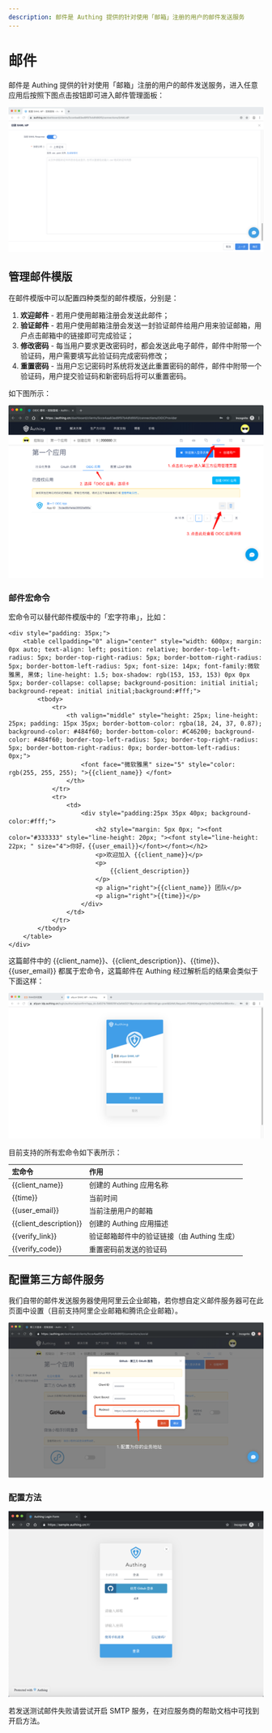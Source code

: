 ```yaml
---
description: 邮件是 Authing 提供的针对使用「邮箱」注册的用户的邮件发送服务
---
```


# 邮件

邮件是 Authing 提供的针对使用「邮箱」注册的用户的邮件发送服务，进入任意应用后按照下图点击按钮即可进入邮件管理面板：

![](../.gitbook/assets/image%20%28431%29.png)

## 管理邮件模版

在邮件模版中可以配置四种类型的邮件模版，分别是：

1. **欢迎邮件** - 若用户使用邮箱注册会发送此邮件；
2. **验证邮件** - 若用户使用邮箱注册会发送一封验证邮件给用户用来验证邮箱，用户点击邮箱中的链接即可完成验证；
3. **修改密码** - 每当用户要求更改密码时，都会发送此电子邮件，邮件中附带一个验证码，用户需要填写此验证码完成密码修改；
4. **重置密码** - 当用户忘记密码时系统将发送此重置密码的邮件，邮件中附带一个验证码，用户提交验证码和新密码后将可以重置密码。

如下图所示：

![](../.gitbook/assets/image%20%28543%29.png)

### 邮件宏命令

宏命令可以替代邮件模版中的「宏字符串」，比如：

```markup
<div style="padding: 35px;">
	<table cellpadding="0" align="center" style="width: 600px; margin: 0px auto; text-align: left; position: relative; border-top-left-radius: 5px; border-top-right-radius: 5px; border-bottom-right-radius: 5px; border-bottom-left-radius: 5px; font-size: 14px; font-family:微软雅黑, 黑体; line-height: 1.5; box-shadow: rgb(153, 153, 153) 0px 0px 5px; border-collapse: collapse; background-position: initial initial; background-repeat: initial initial;background:#fff;">
		<tbody>
			<tr>
				<th valign="middle" style="height: 25px; line-height: 25px; padding: 15px 35px; border-bottom-color: rgba(18, 24, 37, 0.87); background-color: #484f60; border-bottom-color: #C46200; background-color: #484f60; border-top-left-radius: 5px; border-top-right-radius: 5px; border-bottom-right-radius: 0px; border-bottom-left-radius: 0px;">
					<font face="微软雅黑" size="5" style="color: rgb(255, 255, 255); ">{{client_name}} </font>
				</th>
			</tr>
			<tr>
				<td>
					<div style="padding:25px 35px 40px; background-color:#fff;">
						<h2 style="margin: 5px 0px; "><font color="#333333" style="line-height: 20px; "><font style="line-height: 22px; " size="4">你好，{{user_email}}</font></font></h2>
						<p>欢迎加入 {{client_name}}</p>
						<p>
							{{client_description}}
						</p>
						<p align="right">{{client_name}} 团队</p>
						<p align="right">{{time}}</p>
					</div>
				</td>
			</tr>
		</tbody>
	</table>
</div>
```

这篇邮件中的 {{client\_name}}、{{client\_description}}、{{time}}、{{user\_email}} 都属于宏命令，这篇邮件在 Authing 经过解析后的结果会类似于下面这样：

![](../.gitbook/assets/image%20%28113%29.png)

目前支持的所有宏命令如下表所示：

| 宏命令 | 作用 |
| :--- | :--- |
| {{client\_name}} | 创建的 Authing 应用名称 |
| {{time}} | 当前时间 |
| {{user\_email}} | 当前注册用户的邮箱 |
| {{client\_description}} | 创建的 Authing 应用描述 |
| {{verify\_link}} | 验证邮箱邮件中的验证链接（由 Authing 生成） |
| {{verify\_code}} | 重置密码前发送的验证码 |

## 配置第三方邮件服务

我们自带的邮件发送服务器使用阿里云企业邮箱，若你想自定义邮件服务器可在此页面中设置（目前支持阿里企业邮箱和腾讯企业邮箱）。

![](../.gitbook/assets/image%20%28233%29.png)

### 配置方法

![](../.gitbook/assets/image%20%28400%29.png)

若发送测试邮件失败请尝试开启 SMTP 服务，在对应服务商的帮助文档中可找到开启方法。

